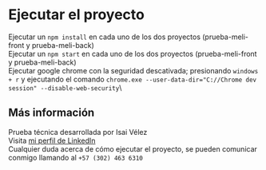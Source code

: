 # Ejecutar el proyecto

Ejecutar un `npm install` en cada uno de los dos proyectos (prueba-meli-front y prueba-meli-back)\
Ejecutar un `npm start` en cada uno de los dos proyectos (prueba-meli-front y prueba-meli-back)\
Ejecutar google chrome con la seguridad descativada; presionando `windows + r` y ejecutando el comando `chrome.exe --user-data-dir="C://Chrome dev session" --disable-web-security`\

## Más información

Prueba técnica desarrollada por Isai Vélez\
Visita [mi perfil de LinkedIn](https://www.linkedin.com/in/isai-david-v%C3%A9lez-de-le%C3%B3n-504208174/)\
Cualquier duda acerca de cómo ejecutar el proyecto, se pueden comunicar conmigo llamando al `+57 (302) 463 6310`

